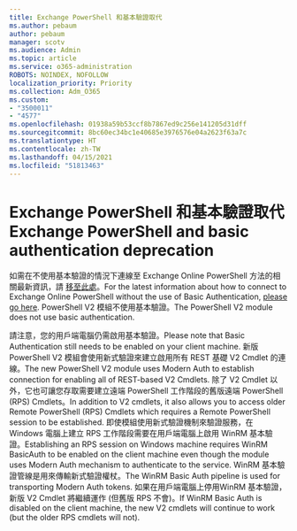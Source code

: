 ```yaml
---
title: Exchange PowerShell 和基本驗證取代
ms.author: pebaum
author: pebaum
manager: scotv
ms.audience: Admin
ms.topic: article
ms.service: o365-administration
ROBOTS: NOINDEX, NOFOLLOW
localization_priority: Priority
ms.collection: Adm_O365
ms.custom:
- "3500011"
- "4577"
ms.openlocfilehash: 01938a59b53ccf8b7867ed9c256e141205d31dff
ms.sourcegitcommit: 8bc60ec34bc1e40685e3976576e04a2623f63a7c
ms.translationtype: HT
ms.contentlocale: zh-TW
ms.lasthandoff: 04/15/2021
ms.locfileid: "51813463"
---
```

# <a name="exchange-powershell-and-basic-authentication-deprecation"></a><span data-ttu-id="4dc94-102">Exchange PowerShell 和基本驗證取代</span><span class="sxs-lookup"><span data-stu-id="4dc94-102">Exchange PowerShell and basic authentication deprecation</span></span>

<span data-ttu-id="4dc94-103">如需在不使用基本驗證的情況下連線至 Exchange Online PowerShell 方法的相關最新資訊，請 [移至此處](https://aka.ms/exops-docs)。</span><span class="sxs-lookup"><span data-stu-id="4dc94-103">For the latest information about how to connect to Exchange Online PowerShell without the use of Basic Authentication, [please go here](https://aka.ms/exops-docs).</span></span> <span data-ttu-id="4dc94-104">PowerShell V2 模組不使用基本驗證。</span><span class="sxs-lookup"><span data-stu-id="4dc94-104">The PowerShell V2 module does not use basic authentication.</span></span>

<span data-ttu-id="4dc94-105">請注意，您的用戶端電腦仍需啟用基本驗證。</span><span class="sxs-lookup"><span data-stu-id="4dc94-105">Please note that Basic Authentication still needs to be enabled on your client machine.</span></span>
<span data-ttu-id="4dc94-106">新版 PowerShell V2 模組會使用新式驗證來建立啟用所有 REST 基礎 V2 Cmdlet 的連線。</span><span class="sxs-lookup"><span data-stu-id="4dc94-106">The new PowerShell V2 module uses Modern Auth to establish connection for enabling all of REST-based V2 Cmdlets.</span></span> <span data-ttu-id="4dc94-107">除了 V2 Cmdlet 以外，它也可讓您存取需要建立遠端 PowerShell 工作階段的舊版遠端 PowerShell (RPS) Cmdlets。</span><span class="sxs-lookup"><span data-stu-id="4dc94-107">In addition to V2 cmdlets, it also allows you to access older Remote PowerShell (RPS) Cmdlets which requires a Remote PowerShell session to be established.</span></span> <span data-ttu-id="4dc94-108">即使模組使用新式驗證機制來驗證服務，在 Windows 電腦上建立 RPS 工作階段需要在用戶端電腦上啟用 WinRM 基本驗證。</span><span class="sxs-lookup"><span data-stu-id="4dc94-108">Establishing an RPS session on Windows machine requires WinRM BasicAuth to be enabled on the client machine even though the module uses Modern Auth mechanism to authenticate to the service.</span></span> <span data-ttu-id="4dc94-109">WinRM 基本驗證管線是用來傳輸新式驗證權杖。</span><span class="sxs-lookup"><span data-stu-id="4dc94-109">The WinRM Basic Auth pipeline is used for transporting Modern Auth tokens.</span></span> <span data-ttu-id="4dc94-110">如果在用戶端電腦上停用WinRM 基本驗證，新版 V2 Cmdlet 將繼續運作 (但舊版 RPS 不會)。</span><span class="sxs-lookup"><span data-stu-id="4dc94-110">If WinRM Basic Auth is disabled on the client machine, the new V2 cmdlets will continue to work (but the older RPS cmdlets will not).</span></span>
